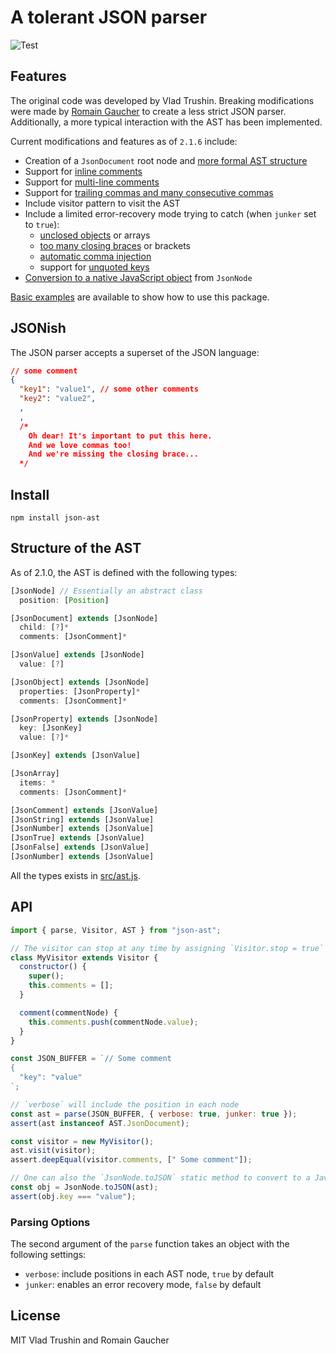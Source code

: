 # A tolerant JSON parser

![Test](https://github.com/anchan828/json-ast/workflows/Test/badge.svg)

## Features

The original code was developed by Vlad Trushin. Breaking modifications were made by [Romain Gaucher](https://twitter.com/rgaucher) to create a less strict JSON parser. Additionally, a more typical interaction with the AST has been implemented.

Current modifications and features as of `2.1.6` include:

- Creation of a `JsonDocument` root node and [more formal AST structure](./src/ast.js)
- Support for [inline comments](./test/cases/comment-in-object.json)
- Support for [multi-line comments](./test/cases/multi-line-comments-in-object.js)
- Support for [trailing commas and many consecutive commas](./test/cases/object-trailing-commas.json)
- Include visitor pattern to visit the AST
- Include a limited error-recovery mode trying to catch (when `junker` set to `true`):
  - [unclosed objects](./test/cases/object-unclosed-junker.json) or arrays
  - [too many closing braces](./test/cases/redundant-symbols-junker.json) or brackets
  - [automatic comma injection](./test/cases/asi-junker.json)
  - support for [unquoted keys](./test/cases/unquoted-keys-junker.json)
- [Conversion to a native JavaScript object](./test/index.js#L172) from `JsonNode`

[Basic examples](./examples/) are available to show how to use this package.

## JSONish

The JSON parser accepts a superset of the JSON language:

```json
// some comment
{
  "key1": "value1", // some other comments
  "key2": "value2",
  ,
  ,
  /*
    Oh dear! It's important to put this here.
    And we love commas too!
    And we're missing the closing brace...
  */
```

## Install

```shell
npm install json-ast
```

## Structure of the AST

As of 2.1.0, the AST is defined with the following types:

```javascript
[JsonNode] // Essentially an abstract class
  position: [Position]

[JsonDocument] extends [JsonNode]
  child: [?]*
  comments: [JsonComment]*

[JsonValue] extends [JsonNode]
  value: [?]

[JsonObject] extends [JsonNode]
  properties: [JsonProperty]*
  comments: [JsonComment]*

[JsonProperty] extends [JsonNode]
  key: [JsonKey]
  value: [?]*

[JsonKey] extends [JsonValue]

[JsonArray]
  items: *
  comments: [JsonComment]*

[JsonComment] extends [JsonValue]
[JsonString] extends [JsonValue]
[JsonNumber] extends [JsonValue]
[JsonTrue] extends [JsonValue]
[JsonFalse] extends [JsonValue]
[JsonNumber] extends [JsonValue]
```

All the types exists in [src/ast.js](src/ast.js).

## API

```javascript
import { parse, Visitor, AST } from "json-ast";

// The visitor can stop at any time by assigning `Visitor.stop = true`
class MyVisitor extends Visitor {
  constructor() {
    super();
    this.comments = [];
  }

  comment(commentNode) {
    this.comments.push(commentNode.value);
  }
}

const JSON_BUFFER = `// Some comment
{
  "key": "value"
`;

// `verbose` will include the position in each node
const ast = parse(JSON_BUFFER, { verbose: true, junker: true });
assert(ast instanceof AST.JsonDocument);

const visitor = new MyVisitor();
ast.visit(visitor);
assert.deepEqual(visitor.comments, [" Some comment"]);

// One can also the `JsonNode.toJSON` static method to convert to a JavaScript object
const obj = JsonNode.toJSON(ast);
assert(obj.key === "value");
```

### Parsing Options

The second argument of the `parse` function takes an object with the following settings:

- `verbose`: include positions in each AST node, `true` by default
- `junker`: enables an error recovery mode, `false` by default

## License

MIT Vlad Trushin and Romain Gaucher
